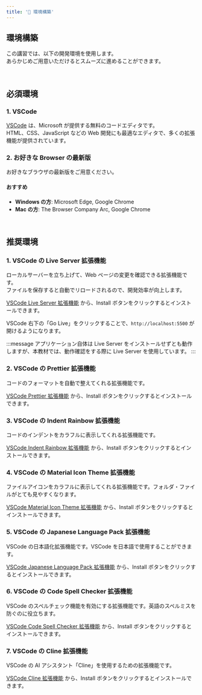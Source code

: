 ```yaml
---
title: '🤎 環境構築'
---
```


## 環境構築

この講習では、以下の開発環境を使用します。\
あらかじめご用意いただけるとスムーズに進めることができます。

<br />

## 必須環境

### 1. VSCode

[VSCode](https://code.visualstudio.com) は、Microsoft が提供する無料のコードエディタです。\
HTML、CSS、JavaScript などの Web 開発にも最適なエディタで、多くの拡張機能が提供されています。

### 2. お好きな Browser の最新版

お好きなブラウザの最新版をご用意ください。

#### おすすめ

- **Windows の方**: Microsoft Edge, Google Chrome
- **Mac の方**: The Browser Company Arc, Google Chrome

<br />

## 推奨環境

### 1. VSCode の Live Server 拡張機能

ローカルサーバーを立ち上げて、Web ページの変更を確認できる拡張機能です。\
ファイルを保存すると自動でリロードされるので、開発効率が向上します。

[VSCode Live Server 拡張機能](https://marketplace.visualstudio.com/items?itemName=ritwickdey.LiveServer) から、Install ボタンをクリックするとインストールできます。

VSCode 右下の「Go Live」をクリックすることで、`http://localhost:5500` が開けるようになります。

:::message
アプリケーション自体は Live Server をインストールせずとも動作しますが、本教材では、動作確認をする際に Live Server を使用しています。
:::

### 2. VSCode の Prettier 拡張機能

コードのフォーマットを自動で整えてくれる拡張機能です。

[VSCode Prettier 拡張機能](https://marketplace.visualstudio.com/items?itemName=esbenp.prettier-vscode) から、Install ボタンをクリックするとインストールできます。

### 3. VSCode の Indent Rainbow 拡張機能

コードのインデントをカラフルに表示してくれる拡張機能です。

[VSCode Indent Rainbow 拡張機能](https://marketplace.visualstudio.com/items?itemName=oderwat.indent-rainbow) から、Install ボタンをクリックするとインストールできます。

### 4. VSCode の Material Icon Theme 拡張機能

ファイルアイコンをカラフルに表示してくれる拡張機能です。フォルダ・ファイルがとても見やすくなります。

[VSCode Material Icon Theme 拡張機能](https://marketplace.visualstudio.com/items?itemName=pkief.material-icon-theme) から、Install ボタンをクリックするとインストールできます。

### 5. VSCode の Japanese Language Pack 拡張機能

VSCode の日本語化拡張機能です。VSCode を日本語で使用することができます。

[VSCode Japanese Language Pack 拡張機能](https://marketplace.visualstudio.com/items?itemName=MS-CEINTL.vscode-language-pack-ja) から、Install ボタンをクリックするとインストールできます。

### 6. VSCode の Code Spell Checker 拡張機能

VSCode のスペルチェック機能を有効にする拡張機能です。英語のスペルミスを防ぐのに役立ちます。

[VSCode Code Spell Checker 拡張機能](https://marketplace.visualstudio.com/items?itemName=streetsidesoftware.code-spell-checker) から、Install ボタンをクリックするとインストールできます。

### 7. VSCode の Cline 拡張機能

VSCode の AI アシスタント「Cline」を使用するための拡張機能です。

[VSCode Cline 拡張機能](https://marketplace.visualstudio.com/items?itemName=saoudrizwan.claude-dev) から、Install ボタンをクリックするとインストールできます。
